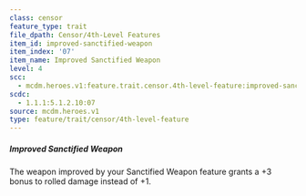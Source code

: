 ```yaml
---
class: censor
feature_type: trait
file_dpath: Censor/4th-Level Features
item_id: improved-sanctified-weapon
item_index: '07'
item_name: Improved Sanctified Weapon
level: 4
scc:
  - mcdm.heroes.v1:feature.trait.censor.4th-level-feature:improved-sanctified-weapon
scdc:
  - 1.1.1:5.1.2.10:07
source: mcdm.heroes.v1
type: feature/trait/censor/4th-level-feature
---
```


##### Improved Sanctified Weapon

The weapon improved by your Sanctified Weapon feature grants a +3 bonus to rolled damage instead of +1.
